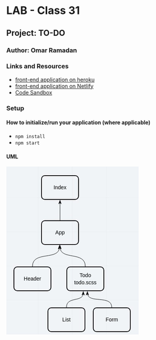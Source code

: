 # LAB - Class 31

## Project: TO-DO

### Author: Omar Ramadan

### Links and Resources

- [front-end application on heroku](https://to-do-manager123.herokuapp.com/)
- [front-end application on Netlify](https://competent-austin-bf36f3.netlify.app/)
- [Code Sandbox](https://codesandbox.io/s/to-do-ljpb9?file=/src/components/todo)

### Setup

#### How to initialize/run your application (where applicable)

- `npm install`
- `npm start`

#### UML

![UML](screenshot%20(27).jpeg)
